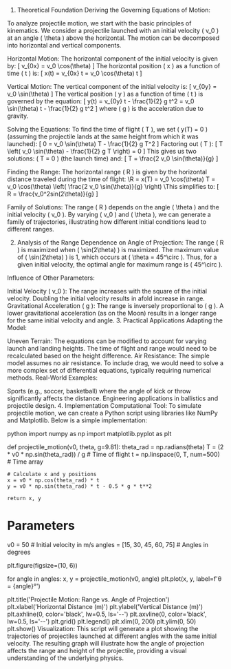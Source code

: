 1. Theoretical Foundation
Deriving the Governing Equations of Motion:

To analyze projectile motion, we start with the basic principles of kinematics. We consider a projectile launched with an initial velocity ( v_0 ) at an angle ( \theta ) above the horizontal. The motion can be decomposed into horizontal and vertical components.

Horizontal Motion: The horizontal component of the initial velocity is given by: [ v_{0x} = v_0 \cos(\theta) ] The horizontal position ( x ) as a function of time ( t ) is: [ x(t) = v_{0x} t = v_0 \cos(\theta) t ]

Vertical Motion: The vertical component of the initial velocity is: [ v_{0y} = v_0 \sin(\theta) ] The vertical position ( y ) as a function of time ( t ) is governed by the equation: [ y(t) = v_{0y} t - \frac{1}{2} g t^2 = v_0 \sin(\theta) t - \frac{1}{2} g t^2 ] where ( g ) is the acceleration due to gravity.

Solving the Equations: To find the time of flight ( T ), we set ( y(T) = 0 ) (assuming the projectile lands at the same height from which it was launched): [ 0 = v_0 \sin(\theta) T - \frac{1}{2} g T^2 ] Factoring out ( T ): [ T \left( v_0 \sin(\theta) - \frac{1}{2} g T \right) = 0 ] This gives us two solutions: ( T = 0 ) (the launch time) and: [ T = \frac{2 v_0 \sin(\theta)}{g} ]

Finding the Range: The horizontal range ( R ) is given by the horizontal distance traveled during the time of flight: \R = x(T) = v_0 \cos(\theta) T = v_0 \cos(\theta) \left( \frac{2 v_0 \sin(\theta)}{g} \right) \This simplifies to: [ R = \frac{v_0^2sin(2\theta)}{g} ]

Family of Solutions: The range ( R ) depends on the angle ( \theta ) and the initial velocity ( v_0 ). By varying ( v_0 ) and ( \theta ), we can generate a family of trajectories, illustrating how different initial conditions lead to different ranges.

2. Analysis of the Range
Dependence on Angle of Projection: The range ( R ) is maximized when ( \sin(2\theta) ) is maximized. The maximum value of ( \sin(2\theta) ) is 1, which occurs at ( \theta = 45^\circ ). Thus, for a given initial velocity, the optimal angle for maximum range is ( 45^\circ ).

Influence of Other Parameters:

Initial Velocity ( v_0 ): The range increases with the square of the initial velocity. Doubling the initial velocity results in afold increase in range.
Gravitational Acceleration ( g ): The range is inversely proportional to ( g ). A lower gravitational acceleration (as on the Moon) results in a longer range for the same initial velocity and angle.
3. Practical Applications
Adapting the Model:

Uneven Terrain: The equations can be modified to account for varying launch and landing heights. The time of flight and range would need to be recalculated based on the height difference.
Air Resistance: The simple model assumes no air resistance. To include drag, we would need to solve a more complex set of differential equations, typically requiring numerical methods.
Real-World Examples:

Sports (e.g., soccer, basketball) where the angle of kick or throw significantly affects the distance.
Engineering applications in ballistics and projectile design.
4. Implementation
Computational Tool: To simulate projectile motion, we can create a Python script using libraries like NumPy and Matplotlib. Below is a simple implementation:

python
import numpy as np
import matplotlib.pyplot as plt

def projectile_motion(v0, theta, g=9.81):
    theta_rad = np.radians(theta)
    T = (2 * v0 * np.sin(theta_rad)) / g  # Time of flight
    t = np.linspace(0, T, num=500)  # Time array

    # Calculate x and y positions
    x = v0 * np.cos(theta_rad) * t
    y = v0 * np.sin(theta_rad) * t - 0.5 * g * t**2

    return x, y

# Parameters
v0 = 50  # Initial velocity in m/s
angles = [15, 30, 45, 60, 75]  # Angles in degrees

plt.figure(figsize=(10, 6))

for angle in angles:
    x, y = projectile_motion(v0, angle)
    plt.plot(x, y, label=f'θ = {angle}°')

plt.title('Projectile Motion: Range vs. Angle of Projection')
plt.xlabel('Horizontal Distance (m)')
plt.ylabel('Vertical Distance (m)')
plt.axhline(0, color='black', lw=0.5, ls='--')
plt.axvline(0, color='black', lw=0.5, ls='--')
plt.grid()
plt.legend()
plt.xlim(0, 200)
plt.ylim(0, 50)
plt.show()
Visualization: This script will generate a plot showing the trajectories of projectiles launched at different angles with the same initial velocity. The resulting graph will illustrate how the angle of projection affects the range and height of the projectile, providing a visual understanding of the underlying physics.